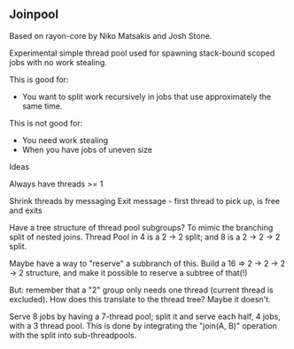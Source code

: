 ## Joinpool

Based on rayon-core by Niko Matsakis and Josh Stone.

Experimental simple thread pool used for spawning stack-bound scoped jobs with no work stealing.

This is good for:

- You want to split work recursively in jobs that use approximately the same time.

This is not good for:

- You need work stealing
- When you have jobs of uneven size



Ideas

Always have threads >= 1

Shrink threads by messaging Exit message - first thread to pick up, is free and
exits

Have a tree structure of thread pool subgroups? To mimic the branching split of
nested joins.
Thread Pool in 4 is a 2 -> 2 split; and 8 is a 2 -> 2 -> 2 split.

Maybe have a way to "reserve" a subbranch of this. Build a 16 => 2 -> 2 -> 2 ->
2 structure, and make it possible to reserve a subtree of that(!)

But: remember that a "2" group only needs one thread (current thread is
excluded). How does this translate to the thread tree? Maybe it doesn't.

Serve 8 jobs by having a 7-thread pool; split it and serve each half, 4 jobs, with a 3 thread pool.
This is done by integrating the "join(A, B)" operation with the split into sub-threadpools.
